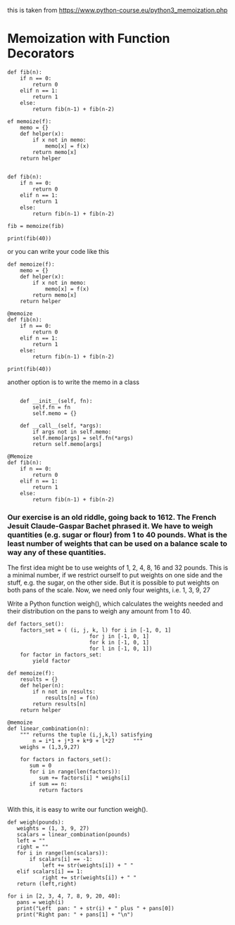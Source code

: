 this is taken from https://www.python-course.eu/python3_memoization.php

# Memoization with Function Decorators
```
def fib(n):
    if n == 0:
        return 0
    elif n == 1:
        return 1
    else:
        return fib(n-1) + fib(n-2)
        
ef memoize(f):
    memo = {}
    def helper(x):
        if x not in memo:            
            memo[x] = f(x)
        return memo[x]
    return helper
    

def fib(n):
    if n == 0:
        return 0
    elif n == 1:
        return 1
    else:
        return fib(n-1) + fib(n-2)

fib = memoize(fib)

print(fib(40))
```
or you can write your code like this
```
def memoize(f):
    memo = {}
    def helper(x):
        if x not in memo:            
            memo[x] = f(x)
        return memo[x]
    return helper
    
@memoize
def fib(n):
    if n == 0:
        return 0
    elif n == 1:
        return 1
    else:
        return fib(n-1) + fib(n-2)

print(fib(40))
```

another option is to write the memo in a class
```class Memoize:

    def __init__(self, fn):
        self.fn = fn
        self.memo = {}

    def __call__(self, *args):
        if args not in self.memo:
	    self.memo[args] = self.fn(*args)
        return self.memo[args]

@Memoize
def fib(n):
    if n == 0:
        return 0
    elif n == 1:
        return 1
    else:
        return fib(n-1) + fib(n-2)
```

### Our exercise is an old riddle, going back to 1612. The French Jesuit Claude-Gaspar Bachet phrased it. We have to weigh quantities (e.g. sugar or flour) from 1 to 40 pounds. What is the least number of weights that can be used on a balance scale to way any of these quantities. 

The first idea might be to use weights of 1, 2, 4, 8, 16 and 32 pounds. This is a minimal number, if we restrict ourself to put weights on one side and the stuff, e.g. the sugar, on the other side. But it is possible to put weights on both pans of the scale. Now, we need only four weights, i.e. 1, 3, 9, 27 

Write a Python function weigh(), which calculates the weights needed and their distribution on the pans to weigh any amount from 1 to 40.

```
def factors_set():
    factors_set = ( (i, j, k, l) for i in [-1, 0, 1] 
                          for j in [-1, 0, 1]
                          for k in [-1, 0, 1]
                          for l in [-1, 0, 1])
    for factor in factors_set:
        yield factor

def memoize(f):
    results = {}
    def helper(n):
        if n not in results:
            results[n] = f(n)
        return results[n]
    return helper

@memoize
def linear_combination(n):
    """ returns the tuple (i,j,k,l) satisfying
        n = i*1 + j*3 + k*9 + l*27      """
    weighs = (1,3,9,27)
      
    for factors in factors_set():
       sum = 0
       for i in range(len(factors)):
          sum += factors[i] * weighs[i]
       if sum == n:
          return factors
          
 ```
 With this, it is easy to write our function weigh().
 ```
 def weigh(pounds):
    weights = (1, 3, 9, 27)
    scalars = linear_combination(pounds)
    left = ""
    right = ""
    for i in range(len(scalars)):
        if scalars[i] == -1:
            left += str(weights[i]) + " "
	elif scalars[i] == 1:
            right += str(weights[i]) + " "
    return (left,right)

for i in [2, 3, 4, 7, 8, 9, 20, 40]:
	pans = weigh(i)
	print("Left  pan: " + str(i) + " plus " + pans[0])
	print("Right pan: " + pans[1] + "\n")
  ```
